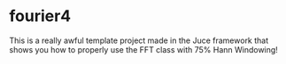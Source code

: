 # fourier4
This is a really awful template project made in the Juce framework that shows you how to properly use the FFT class with 75% Hann Windowing!  
